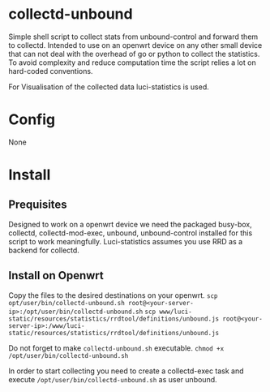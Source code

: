 # collectd-unbound

Simple shell script to collect stats from unbound-control and forward them to collectd.
Intended to use on an openwrt device on any other small device that can not deal with the overhead of go or python to collect the statistics. To avoid complexity and reduce computation time the script relies a lot on hard-coded conventions.

For Visualisation of the collected data luci-statistics is used. 

# Config
None

# Install

## Prequisites

Designed to work on a openwrt device we need the packaged busy-box, collectd, collectd-mod-exec, unbound, unbound-control installed for this script to work meaningfully.
Luci-statistics assumes you use RRD as a backend for collectd.

## Install on Openwrt 

Copy the files to the desired destinations on your openwrt.
`scp opt/user/bin/collectd-unbound.sh root@<your-server-ip>:/opt/user/bin/collectd-unbound.sh`
`scp www/luci-static/resources/statistics/rrdtool/definitions/unbound.js root@<your-server-ip>:/www/luci-static/resources/statistics/rrdtool/definitions/unbound.js`

Do not forget to make `collectd-unbound.sh` executable.
`chmod +x /opt/user/bin/collectd-unbound.sh`

In order to start collecting you need to create a collectd-exec task and execute `/opt/user/bin/collectd-unbound.sh` as user unbound.
